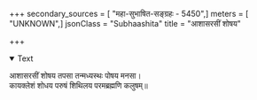 +++
secondary_sources = [ "महा-सुभाषित-सङ्ग्रहः - 5450",]
meters = [ "UNKNOWN",]
jsonClass = "Subhaashita"
title = "आशासरसीं शोषय"

+++

<details open><summary>Text</summary>

आशासरसीं शोषय तपसा तन्मध्यस्थः पोषय मनसा।  
कायक्लेशं शोधय परुषं शिथिलय परमब्रह्मणि कलुषम्॥
</details>
